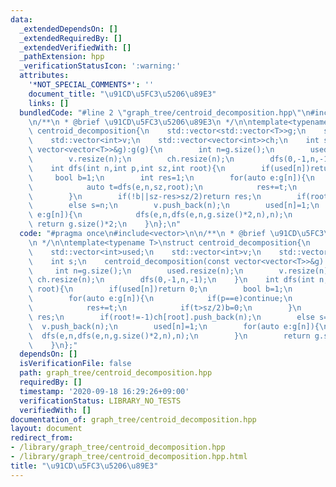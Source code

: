 ```yaml
---
data:
  _extendedDependsOn: []
  _extendedRequiredBy: []
  _extendedVerifiedWith: []
  _pathExtension: hpp
  _verificationStatusIcon: ':warning:'
  attributes:
    '*NOT_SPECIAL_COMMENTS*': ''
    document_title: "\u91CD\u5FC3\u5206\u89E3"
    links: []
  bundledCode: "#line 2 \"graph_tree/centroid_decomposition.hpp\"\n#include<vector>\n\
    \n/**\n * @brief \u91CD\u5FC3\u5206\u89E3\n */\n\ntemplate<typename T>\nstruct\
    \ centroid_decomposition{\n    std::vector<std::vector<T>>g;\n    std::vector<int>used;\n\
    \    std::vector<int>v;\n    std::vector<vector<int>>ch;\n    int s;\n    centroid_decomposition(const\
    \ vector<vector<T>>&g):g(g){\n        int n=g.size();\n        used.resize(n);\n\
    \        v.resize(n);\n        ch.resize(n);\n        dfs(0,-1,n,-1);\n    }\n\
    \    int dfs(int n,int p,int sz,int root){\n        if(used[n])return 0;\n   \
    \     bool b=1;\n        int res=1;\n        for(auto e:g[n]){\n            if(p==e)continue;\n\
    \            auto t=dfs(e,n,sz,root);\n            res+=t;\n            if(t>sz/2)b=0;\n\
    \        }\n        if(!b||sz-res>sz/2)return res;\n        if(root!=-1)ch[root].push_back(n);\n\
    \        else s=n;\n        v.push_back(n);\n        used[n]=1;\n        for(auto\
    \ e:g[n]){\n            dfs(e,n,dfs(e,n,g.size()*2,n),n);\n        }\n       \
    \ return g.size()*2;\n    }\n};\n"
  code: "#pragma once\n#include<vector>\n\n/**\n * @brief \u91CD\u5FC3\u5206\u89E3\
    \n */\n\ntemplate<typename T>\nstruct centroid_decomposition{\n    std::vector<std::vector<T>>g;\n\
    \    std::vector<int>used;\n    std::vector<int>v;\n    std::vector<vector<int>>ch;\n\
    \    int s;\n    centroid_decomposition(const vector<vector<T>>&g):g(g){\n   \
    \     int n=g.size();\n        used.resize(n);\n        v.resize(n);\n       \
    \ ch.resize(n);\n        dfs(0,-1,n,-1);\n    }\n    int dfs(int n,int p,int sz,int\
    \ root){\n        if(used[n])return 0;\n        bool b=1;\n        int res=1;\n\
    \        for(auto e:g[n]){\n            if(p==e)continue;\n            auto t=dfs(e,n,sz,root);\n\
    \            res+=t;\n            if(t>sz/2)b=0;\n        }\n        if(!b||sz-res>sz/2)return\
    \ res;\n        if(root!=-1)ch[root].push_back(n);\n        else s=n;\n      \
    \  v.push_back(n);\n        used[n]=1;\n        for(auto e:g[n]){\n          \
    \  dfs(e,n,dfs(e,n,g.size()*2,n),n);\n        }\n        return g.size()*2;\n\
    \    }\n};"
  dependsOn: []
  isVerificationFile: false
  path: graph_tree/centroid_decomposition.hpp
  requiredBy: []
  timestamp: '2020-09-18 16:29:26+09:00'
  verificationStatus: LIBRARY_NO_TESTS
  verifiedWith: []
documentation_of: graph_tree/centroid_decomposition.hpp
layout: document
redirect_from:
- /library/graph_tree/centroid_decomposition.hpp
- /library/graph_tree/centroid_decomposition.hpp.html
title: "\u91CD\u5FC3\u5206\u89E3"
---
```

